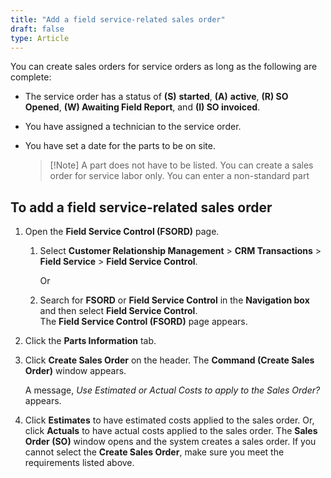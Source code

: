 ```yaml
---
title: "Add a field service-related sales order"
draft: false
type: Article 
---
```


You can create sales orders for service orders as long as the following are complete:

-   The service order has a status of **(S)** **started**, **(A)** **active**, **(R) SO Opened**, **(W) Awaiting Field Report**, and **(I) SO invoiced**.
-   You have assigned a technician to the service order.
-   You have set a date for the parts to be on site.

    >[!Note] A part does not have to be listed. You can create a sales order for service labor only.
You can enter a non-standard part


## To add a field service-related sales order

1.  Open the **Field Service Control (FSORD)** page.

    1. Select **Customer Relationship Management** > **CRM Transactions** > **Field Service** > **Field Service Control**.

        Or

    1.  Search for **FSORD** or **Field Service Control** in the **Navigation box** and then select **Field Service Control**. <br> The **Field Service Control (FSORD)** page appears.

2.  Click the **Parts Information** tab.
3.  Click **Create Sales Order** on the header.
    The **Command (Create Sales Order)** window appears.

    A message, *Use Estimated or Actual Costs to apply to the Sales Order?* appears.

4.  Click **Estimates** to have estimated costs applied to the sales order. Or, click **Actuals** to have actual costs applied to the sales order.
The **Sales Order (****SO****)** window opens and the system creates a sales order.
If you cannot select the **Create Sales Order**, make sure you meet the requirements listed above.

    